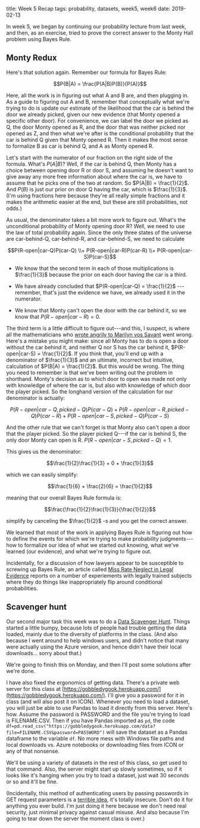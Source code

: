 title: Week 5 Recap 
tags: probability, datasets, week5, week6
date: 2019-02-13

In week 5, we began by continuing our probability lecture from last week, and then, as an exercise, tried to prove the correct answer to the Monty Hall problem using Bayes Rule. 

## Monty Redux

Here's that solution again.  Remember our formula for Bayes Rule: 

$$P(B|A) = \frac{P(A|B)P(B)}{P(A)}$$

Here, all the work is in figuring out what A and B are, and then plugging in.  As a guide to figuring out A and B, remember that conceptually what we're trying to do is update our estimate of the likelihood that the car is behind the door we already picked, given our new evidence (that Monty opened a specific other door).  For convenience, we can label the door we picked as Q, the door Monty opened as R, and the door that was neither picked nor opened as Z, and then what we're after is the conditional probability that the car is behind Q given that Monty opened R. Then it makes the most sense to formalize B as car is behind Q, and A as Monty opened R. 

Let's start with the numerator of our fraction on the right side of the formula.  What's $P(A|B)$?  Well, if the car is behind Q, then Monty has a choice between opening door R or door S, and assuming he doesn't want to give away any more free information about where the car is, we have to assume that he picks one of the two at random.  So $P(A|B) = \frac{1}{2}$. And $P(B)$ is just our prior on door Q having the car, which is $\frac{1}{3}$.  (I'm using fractions here because they're all really simple fractions and it makes the arithmetic easier at the end, but these are still probabilities, not odds.) 

As usual, the denominator takes a bit more work to figure out.  What's the unconditional probability of Monty opening door R?  Well, we need to use the law of total probability again.  Since the only three states of the universe are car-behind-Q, car-behind-R, and car-behind-S, we need to calculate 

$$P(R-open|car-Q)P(car-Q) \\+ P(R-open|car-R)P(car-R) \\+ P(R-open|car-S)P(car-S)$$

- We know that the second term in each of those multiplications is $\frac{1}{3}$ because the prior on each door having the car is a third. 

- We have already concluded that $P(R-open|car-Q) = \frac{1}{2}$ --- remember, that's just the evidence we have, we already used it in the numerator.  

- We know that Monty can't open the door with the car behind it, so we know that $P(R-open|car-R) = 0$. 

The third term is a little difficult to figure out---and this, I suspect, is where all the mathematicians who [wrote angrily to Marilyn vos Savant](https://priceonomics.com/the-time-everyone-corrected-the-worlds-smartest/) went wrong. Here's a mistake you might make: since all Monty has to do is open a door without the car behind it, and neither Q nor S has the car behind it, $P(R-open|car-S) = \frac{1}{2}$. If you think that, you'll end up with a denominator of $\frac{1}{3}$ and an ultimate, incorrect but intuitive, calculation of $P(B|A) = \frac{1}{2}$.  But this would be wrong.  The thing you need to remember is that we've been writing out the problem in shorthand.  Monty's decision as to which door to open was made not only with knowledge of where the car is, but also with knowledge of which door the player picked.  So the longhand version of the calculation for our denominator is actually: 

$$P(R-open|car-Q, picked-Q)P(car-Q) + P(R-open|car-R, picked-Q)P(car-R) + P(R-open|car-S, picked-Q)P(car-S)$$

And the other rule that we can't forget is that Monty also can't open a door that the player picked.  So the player picked Q---if the car is behind S, the only door Monty can open is R. $P(R-open|car-S, picked-Q) = 1$.  

This gives us the denominator: 

$$\frac{1}{2}\frac{1}{3} + 0 + \frac{1}{3}$$ 

which we can easily simplify: 

$$\frac{1}{6} + \frac{2}{6} = \frac{1}{2}$$

meaning that our overall Bayes Rule formula is: 

$$\frac{\frac{1}{2}\frac{1}{3}}{\frac{1}{2}}$$

simplify by canceling the $\frac{1}{2}$ -s and you get the correct answer.

We learned that most of the work in applying Bayes Rule is figuring out how to define the events for which we're trying to make probability judgments---how to formalize our idea of what we started out knowing, what we've learned (our evidence), and what we're trying to figure out.  

Incidentally, for a discussion of how lawyers appear to be susceptible to screwing up Bayes Rule, an article called [Miss Rate Neglect in Legal Evidence](https://academic-oup-com.proxy.lib.uiowa.edu/lpr/article/15/4/239/2580528) reports on a number of experiements with legally trained subjects where they do things like inappropriately flip around conditional probabilities. 

## Scavenger hunt

Our second major task this week was to do a [Data Scavenger Hunt]({filename}../class_examples/scavenger.md).  Things started a little bumpy, because lots of people had trouble getting the data loaded, mainly due to the diversity of platforms in the class.  (And also because I went around to help windows users, and didn't notice that many were actually using the Azure version, and hence didn't have their local downloads... sorry about that.)

We're going to finish this on Monday, and then I'll post some solutions after we're done.  

I have also fixed the ergonomics of getting data. There's a private web server for this class at [https://gobbledygook.herokuapp.com/](https://gobbledygook.herokuapp.com/).  I'll give you a password for it in class (and will also post it on ICON).  Whenever you need to load a dataset, you will just be able to use Pandas to load it directly from this server.  Here's how.  Assume the password is PASSWORD and the file you're trying to load is FILENAME.CSV.  Then if you have Pandas imported as `pd`, the code `df=pd.read_csv("https://gobbledygook.herokuapp.com/data?file=FILENAME.CSV&password=PASSWORD")` will save the dataset as a Pandas dataframe to the variable `df`.  No more mess with Windows file paths and local downloads vs. Azure notebooks or downloading files from ICON or any of that nonsense. 

We'll be using a variety of datasets in the rest of this class, so get used to that command.  Also, the server might start up slowly sometimes, so if it looks like it's hanging when you try to load a dataset, just wait 30 seconds or so and it'll be fine. 

(Incidentally, this method of authenticating users by passing passwords in GET request parameters is a [terrible idea](https://security.stackexchange.com/questions/147188/is-it-bad-practice-to-use-get-method-as-login-username-password-for-administrato), it's totally insecure. Don't do it for anything you ever build. I'm just doing it here because we don't need real security, just minimal privacy against casual misuse.  And also because I'm going to tear down the server the moment class is over.)
